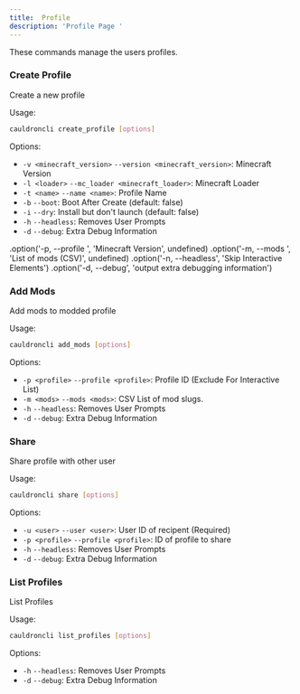```yaml
---
title:  Profile
description: 'Profile Page '
---
```


These commands manage the users profiles.


### Create Profile
Create a new profile


Usage:
```bash
cauldroncli create_profile [options]
```

Options:

+ `-v <minecraft_version>` `--version <minecraft_version>`: Minecraft Version
+ `-l <loader>` `--mc_loader <minecraft_loader>`: Minecraft Loader
+ `-t <name>` `--name <name>`: Profile Name
+ `-b` `--boot`: Boot After Create (default: false)
+ `-i` `--dry`: Install but don't launch (default: false)
+ `-h` `--headless`: Removes User Prompts
+ `-d` `--debug`: Extra Debug Information


.option('-p, --profile <type>', 'Minecraft Version', undefined)
.option('-m, --mods <type>', 'List of mods (CSV)', undefined)
.option('-n, --headless', 'Skip Interactive Elements')
.option('-d, --debug', 'output extra debugging information')

### Add Mods
Add mods to modded profile

Usage:
```bash
cauldroncli add_mods [options]
```

Options:

+ `-p <profile>` `--profile <profile>`: Profile ID (Exclude For Interactive List)
+ `-m <mods>` `--mods <mods>`: CSV List of mod slugs.
+ `-h` `--headless`: Removes User Prompts
+ `-d` `--debug`: Extra Debug Information


### Share
Share profile with other user

Usage:
```bash
cauldroncli share [options]
```
Options:

+ `-u <user>` `--user <user>`: User ID of recipent (Required)
+ `-p <profile>` `--profile <profile>`: ID of profile to share
+ `-h` `--headless`: Removes User Prompts
+ `-d` `--debug`: Extra Debug Information

### List Profiles
List Profiles

Usage:
```bash
cauldroncli list_profiles [options]
```

Options:

+ `-h` `--headless`: Removes User Prompts
+ `-d` `--debug`: Extra Debug Information





